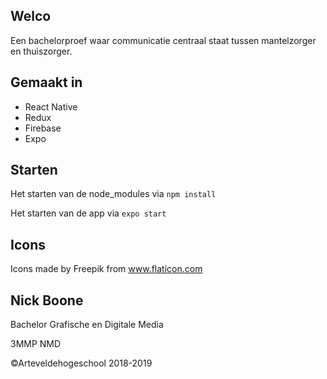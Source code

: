 ## Welco

Een bachelorproef waar communicatie centraal staat tussen mantelzorger en thuiszorger.

## Gemaakt in

- React Native
- Redux
- Firebase
- Expo

## Starten

Het starten van de node_modules via `npm install`

Het starten van de app via `expo start`

## Icons

Icons made by Freepik from www.flaticon.com   

## Nick Boone

Bachelor Grafische en Digitale Media

3MMP NMD

©Arteveldehogeschool 2018-2019


